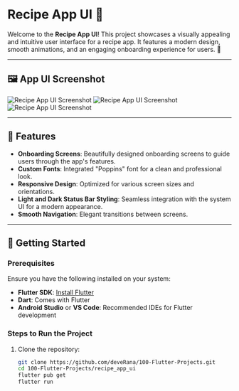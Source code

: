 # Recipe App UI 🍳

Welcome to the **Recipe App UI**! This project showcases a visually appealing and intuitive user interface for a recipe app. It features a modern design, smooth animations, and an engaging onboarding experience for users. 🌟

---

## 🖼️ App UI Screenshot
![Recipe App UI Screenshot](./examples/img-1.png)
![Recipe App UI Screenshot](./examples/img-2.png)
![Recipe App UI Screenshot](./examples/img-3.png)

---

## 📖 Features
- **Onboarding Screens**: Beautifully designed onboarding screens to guide users through the app's features.
- **Custom Fonts**: Integrated "Poppins" font for a clean and professional look.
- **Responsive Design**: Optimized for various screen sizes and orientations.
- **Light and Dark Status Bar Styling**: Seamless integration with the system UI for a modern appearance.
- **Smooth Navigation**: Elegant transitions between screens.

---

## 🚀 Getting Started
### Prerequisites
Ensure you have the following installed on your system:
- **Flutter SDK**: [Install Flutter](https://flutter.dev/docs/get-started/install)
- **Dart**: Comes with Flutter
- **Android Studio** or **VS Code**: Recommended IDEs for Flutter development

### Steps to Run the Project
1. Clone the repository:
   ```bash
   git clone https://github.com/deveRana/100-Flutter-Projects.git
   cd 100-Flutter-Projects/recipe_app_ui
   flutter pub get
   flutter run